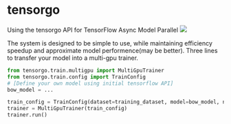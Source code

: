 # tensorgo
Using the tensorgo API for TensorFlow Async Model Parallel
![](http://7xl3p7.com1.z0.glb.clouddn.com/17-9-7/11824570.jpg?imageView2/2/w/500)

The system is designed to be simple to use, while maintaining efficiency speedup and approximate model performence(may be better).
Three lines to transfer your model into a multi-gpu trainer.

```python
from tensorgo.train.multigpu import MultiGpuTrainer
from tensorgo.train.config import TrainConfig
# [Define your own model using initial tensorflow API]
bow_model = ...

train_config = TrainConfig(dataset=training_dataset, model=bow_model, n_towers=5, commbatch=50000/32)
trainer = MultiGpuTrainer(train_config)
trainer.run()
```
